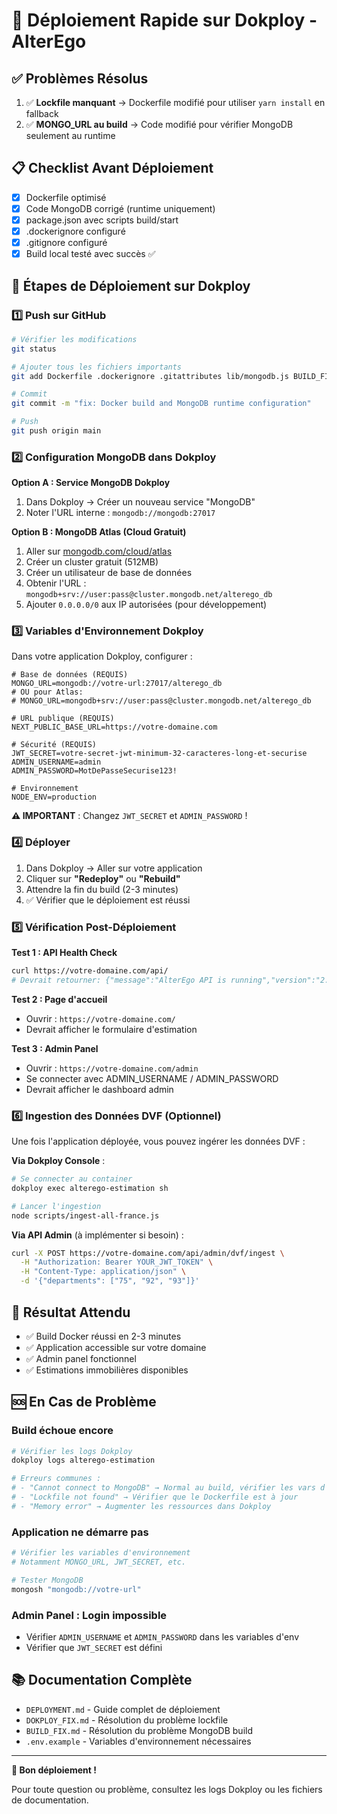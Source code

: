 # 🚀 Déploiement Rapide sur Dokploy - AlterEgo

## ✅ Problèmes Résolus

1. ✅ **Lockfile manquant** → Dockerfile modifié pour utiliser `yarn install` en fallback
2. ✅ **MONGO_URL au build** → Code modifié pour vérifier MongoDB seulement au runtime

## 📋 Checklist Avant Déploiement

- [x] Dockerfile optimisé
- [x] Code MongoDB corrigé (runtime uniquement)
- [x] package.json avec scripts build/start
- [x] .dockerignore configuré
- [x] .gitignore configuré
- [x] Build local testé avec succès ✅

## 🔧 Étapes de Déploiement sur Dokploy

### 1️⃣ Push sur GitHub

```bash
# Vérifier les modifications
git status

# Ajouter tous les fichiers importants
git add Dockerfile .dockerignore .gitattributes lib/mongodb.js BUILD_FIX.md

# Commit
git commit -m "fix: Docker build and MongoDB runtime configuration"

# Push
git push origin main
```

### 2️⃣ Configuration MongoDB dans Dokploy

**Option A : Service MongoDB Dokploy**
1. Dans Dokploy → Créer un nouveau service "MongoDB"
2. Noter l'URL interne : `mongodb://mongodb:27017`

**Option B : MongoDB Atlas (Cloud Gratuit)**
1. Aller sur [mongodb.com/cloud/atlas](https://www.mongodb.com/cloud/atlas)
2. Créer un cluster gratuit (512MB)
3. Créer un utilisateur de base de données
4. Obtenir l'URL : `mongodb+srv://user:pass@cluster.mongodb.net/alterego_db`
5. Ajouter `0.0.0.0/0` aux IP autorisées (pour développement)

### 3️⃣ Variables d'Environnement Dokploy

Dans votre application Dokploy, configurer :

```env
# Base de données (REQUIS)
MONGO_URL=mongodb://votre-url:27017/alterego_db
# OU pour Atlas:
# MONGO_URL=mongodb+srv://user:pass@cluster.mongodb.net/alterego_db

# URL publique (REQUIS)
NEXT_PUBLIC_BASE_URL=https://votre-domaine.com

# Sécurité (REQUIS)
JWT_SECRET=votre-secret-jwt-minimum-32-caracteres-long-et-securise
ADMIN_USERNAME=admin
ADMIN_PASSWORD=MotDePasseSecurise123!

# Environnement
NODE_ENV=production
```

**⚠️ IMPORTANT** : Changez `JWT_SECRET` et `ADMIN_PASSWORD` !

### 4️⃣ Déployer

1. Dans Dokploy → Aller sur votre application
2. Cliquer sur **"Redeploy"** ou **"Rebuild"**
3. Attendre la fin du build (2-3 minutes)
4. ✅ Vérifier que le déploiement est réussi

### 5️⃣ Vérification Post-Déploiement

**Test 1 : API Health Check**
```bash
curl https://votre-domaine.com/api/
# Devrait retourner: {"message":"AlterEgo API is running","version":"2.0.0"}
```

**Test 2 : Page d'accueil**
- Ouvrir : `https://votre-domaine.com/`
- Devrait afficher le formulaire d'estimation

**Test 3 : Admin Panel**
- Ouvrir : `https://votre-domaine.com/admin`
- Se connecter avec ADMIN_USERNAME / ADMIN_PASSWORD
- Devrait afficher le dashboard admin

### 6️⃣ Ingestion des Données DVF (Optionnel)

Une fois l'application déployée, vous pouvez ingérer les données DVF :

**Via Dokploy Console** :
```bash
# Se connecter au container
dokploy exec alterego-estimation sh

# Lancer l'ingestion
node scripts/ingest-all-france.js
```

**Via API Admin** (à implémenter si besoin) :
```bash
curl -X POST https://votre-domaine.com/api/admin/dvf/ingest \
  -H "Authorization: Bearer YOUR_JWT_TOKEN" \
  -H "Content-Type: application/json" \
  -d '{"departments": ["75", "92", "93"]}'
```

## 🎯 Résultat Attendu

- ✅ Build Docker réussi en 2-3 minutes
- ✅ Application accessible sur votre domaine
- ✅ Admin panel fonctionnel
- ✅ Estimations immobilières disponibles

## 🆘 En Cas de Problème

### Build échoue encore
```bash
# Vérifier les logs Dokploy
dokploy logs alterego-estimation

# Erreurs communes :
# - "Cannot connect to MongoDB" → Normal au build, vérifier les vars d'env
# - "Lockfile not found" → Vérifier que le Dockerfile est à jour
# - "Memory error" → Augmenter les ressources dans Dokploy
```

### Application ne démarre pas
```bash
# Vérifier les variables d'environnement
# Notamment MONGO_URL, JWT_SECRET, etc.

# Tester MongoDB
mongosh "mongodb://votre-url"
```

### Admin Panel : Login impossible
- Vérifier `ADMIN_USERNAME` et `ADMIN_PASSWORD` dans les variables d'env
- Vérifier que `JWT_SECRET` est défini

## 📚 Documentation Complète

- `DEPLOYMENT.md` - Guide complet de déploiement
- `DOKPLOY_FIX.md` - Résolution du problème lockfile
- `BUILD_FIX.md` - Résolution du problème MongoDB build
- `.env.example` - Variables d'environnement nécessaires

---

**🎉 Bon déploiement !**

Pour toute question ou problème, consultez les logs Dokploy ou les fichiers de documentation.
